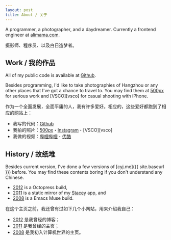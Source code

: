 ```yaml
---
layout: post
title: About / 关于
---
```


A programmer, a photographer, and a daydreamer. Currently a frontend engineer at [alimama.com](https://www.alimama.com).

摄影师、程序员、以及白日造梦者。


## Work / 我的作品

All of my public code is available at [Github](https://github.com/chenyjake).

Besides programming, I'd like to take photographies of Hangzhou or any other
places that I've got a chance to travel to. You may find them at [500px][500px]
for serious work and [VSCO][vsco] for casual shooting with iPhone.

作为一个全面发展，全面平庸的人，我有许多爱好。相应的，这些爱好都跑到了相应的网站上：

- 我写的代码：[Github](https://github.com/chenyjake)
- 我拍的照片：[500px][500px]・[Instagram](https://www.instagram.com/sansmana/)・[VSCO][vsco]
- 我做的视频：[哔哩哔哩](https://space.bilibili.com/7689372/#!/)・[优酷](http://i.youku.com/u/UODA5NzU2MjQ=/videos)


## History / 故纸堆

Besides current version, I've done a few versions of [cyj.me]({{ site.baseurl }})
before. You may find these contents boring if you don't understand any Chinese.

- [2012][2012] is a Octopress build,
- [2011][2011] is a static mirror of my [Stacey](http://staceyapp.com/) app, and
- [2008][2008] is a Emacs Muse build.

在这个主页之前，我还曾有过如下几个小网站，用来介绍我自己：

- [2012][2012] 是我曾经的博客；
- [2011][2011] 是我曾经的主页；
- [2008][2008] 是我初入计算机世界的主页。


[2008]: http://cyj.me/2008
[2011]: http://cyj.me/2011
[2012]: http://cyj.me/2012
[500px]: https://500px.com/chenyjake
